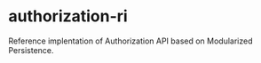 authorization-ri
================

Reference implentation of Authorization API based on Modularized Persistence.
